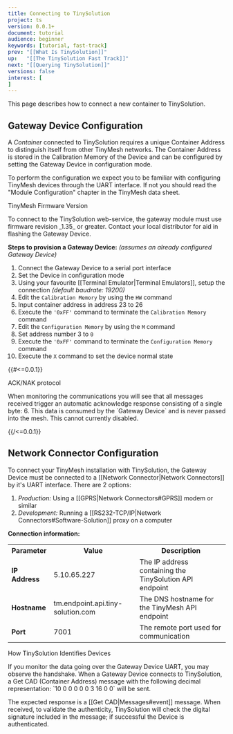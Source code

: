 ```yaml
---
title: Connecting to TinySolution
project: ts
version: 0.0.1+
document: tutorial
audience: beginner
keywords: [tutorial, fast-track]
prev: "[[What Is TinySolution]]"
up:   "[[The TinySolution Fast Track]]"
next: "[[Querying TinySolution]]"
versions: false
interest: [
]
---
```


This page describes how to connect a new container to TinySolution.

## Gateway Device Configuration

A _Container_ connected to TinySolution requires a unique Container Address
to distinguish itself from other TinyMesh networks. The Container Address
is stored in the Calibration Memory of the Device and can be configured
by setting the Gateway Device in configuration mode.

To perform the configuration we expect you to be familiar with
configuring TinyMesh devices through the UART interface. If not you
should read the "Module Configuration" chapter in the TinyMesh data sheet.

<div class="info">
 <div class="title">TinyMesh Firmware Version</div>
 <p>
  To connect to the TinySolution web-service, the gateway module must
  use firmware revision _1.35_ or greater. Contact your local distributor
  for aid in flashing the Gateway Device.
 </p>
</div>


**Steps to provision a Gateway Device:** _(assumes an already configured Gateway Device)_

1. Connect the Gateway Device to a serial port interface
1. Set the Device in configuration mode
1. Using your favourite [[Terminal Emulator|Terminal Emulators]],
   setup the connection _(default baudrate: 19200)_
1. Edit the `Calibration Memory` by using the `HW` command
1. Input container address in address 23 to 26
1. Execute the `'0xFF'` command to terminate the `Calibration Memory` command
1. Edit the `Configuration Memory` by using the `M` command
1. Set address number 3 to `0`
1. Execute the `'0xFF'` command to terminate the `Configuration Memory` command
1. Execute the `X` command to set the device normal state

{{#<=0.0.1}}
<div class="info">
 <div class="title">ACK/NAK protocol</div>
 <p>
  When monitoring the communications you will see that all messages
  received trigger an automatic acknowledge response
  consisting of a single byte: 6. This data is consumed by the `Gateway
  Device` and is never passed into the mesh. This cannot currently disabled.
 </p>
</div>
{{/<=0.0.1}}


## Network Connector Configuration

To connect your TinyMesh installation with TinySolution, the Gateway
Device must be connected to a [[Network Connector|Network Connectors]] by it's UART interface.
There are 2 options:

1. *Production:* Using a [[GPRS|Network Connectors#GPRS]] modem or similar
1. *Development:* Running a [[RS232-TCP/IP|Network Connectors#Software-Solution]] proxy on a computer

**Connection information:**

<table>
 <tr>
  <th>Parameter</th>
  <th>Value</th>
  <th>Description</th>
 </tr>
 <tr>
  <td><b>IP Address</b></td>
  <td>5.10.65.227</td>
  <td>The IP address containing the TinySolution API endpoint</td>
 </tr>
 <tr>
  <td><b>Hostname</b></td>
  <td>tm.endpoint.api.tiny-solution.com</td>
  <td>The DNS hostname for the TinyMesh API endpoint</td>
 </tr>
 <tr>
  <td><b>Port</b></td>
  <td>7001</td>
  <td>The remote port used for communication</td>
 </tr>
</table>


<div class="info">
 <div class="title">How TinySolution Identifies Devices</div>
 <p>
  If you monitor the data going over the Gateway Device UART, you may
  observe the handshake. When a Gateway Device connects to
  TinySolution, a Get CAD (Container Address) message with the
  following decimal representation: `10 0 0 0 0 0 3 16 0 0` will be sent.
 </p>
 <p>
  The expected response is a [[Get CAD|Messages#event]]
  message. When received, to validate the authenticity, TinySolution will
  check the digital signature included in the message; if successful
  the Device is authenticated.
 </p>
</div>
